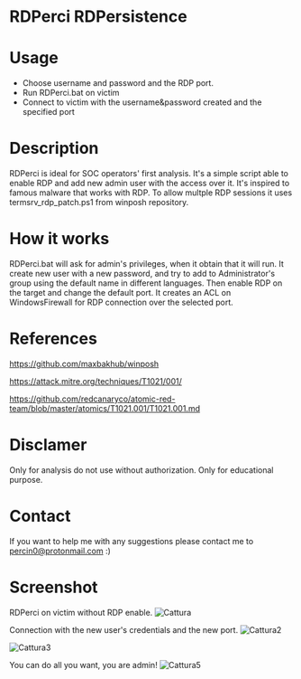 # RDPerci RDPersistence

# Usage
- Choose username and password and the RDP port.
- Run RDPerci.bat on victim
- Connect to victim with the username&password created and the specified port

# Description
RDPerci is ideal for SOC operators' first analysis. It's a simple script able to enable RDP and add new admin user with the access over it. It's inspired to famous malware that works with RDP. To allow multple RDP sessions it uses termsrv_rdp_patch.ps1 from winposh repository.

# How it works
RDPerci.bat will ask for admin's privileges, when it obtain that it will run. It create new user with a new password, and try to add to Administrator's group using the default name in different languages.
Then enable RDP on the target and change the default port. It creates an ACL on WindowsFirewall for RDP connection over the selected port.

# References
https://github.com/maxbakhub/winposh

https://attack.mitre.org/techniques/T1021/001/

https://github.com/redcanaryco/atomic-red-team/blob/master/atomics/T1021.001/T1021.001.md

# Disclamer 
Only for analysis do not use without authorization. Only for educational purpose.

# Contact
If you want to help me with any suggestions please contact me to percin0@protonmail.com :) 


# Screenshot

RDPerci on victim without RDP enable.
![Cattura](https://user-images.githubusercontent.com/94323404/153262514-2ad28c12-bf36-44db-af89-9e6c65530077.PNG)

Connection with the new user's credentials and the new port.
![Cattura2](https://user-images.githubusercontent.com/94323404/153262576-7ffbf271-004d-4297-ae8c-af9b543d421c.PNG)

![Cattura3](https://user-images.githubusercontent.com/94323404/153262682-06d76a32-d925-446b-b4ce-ce1a16c332b1.PNG)

You can do all you want, you are admin!
![Cattura5](https://user-images.githubusercontent.com/94323404/153262772-bc3bab4d-db3d-4bee-ab3f-ab3c17e01ec5.PNG)
